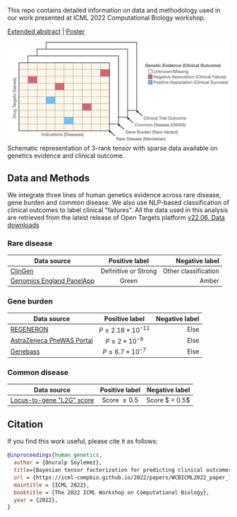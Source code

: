 This repo contains detailed information on data and methodology used in our work presented at ICML 2022 Computational Biology workshop.

[Extended abstract](https://icml-compbio.github.io/2022/papers/WCBICML2022_paper_73.pdf) | [Poster](docs/icml-2022-poster-camera-ready.pdf)

![Schematic](images/tensor-schema.png)
Schematic representation of 3-rank tensor with sparse data available on genetics evidence and clinical outcome.

## Data and Methods

We integrate three lines of human genetics evidence across rare disease, gene burden and common disease. We also use NLP-based classification of clinical outcomes to label clinical "failures". All the data used in this analysis are retrieved from the latest release of Open Targets platform [v22.06, Data downloads](https://platform.opentargets.org/downloads)

### Rare disease

| Data source                                                                                           |    Positive label    |       Negative label |
| ----------------------------------------------------------------------------------------------------- | :------------------: | -------------------: |
| [ClinGen](https://platform-docs.opentargets.org/evidence#clingen)                                     | Definitive or Strong | Other classification |
| [Genomics England PanelApp](https://platform-docs.opentargets.org/evidence#genomics-england-panelapp) |        Green         |                Amber |

### Gene burden

| Data source                                                                     |        Positive label         | Negative label |
| ------------------------------------------------------------------------------- | :---------------------------: | -------------: |
| [REGENERON](https://www.nature.com/articles/s41586-021-04103-z)                 | $P\le 2.18 \times {10^{−11}}$ |           Else |
| [AstraZeneca PheWAS Portal](https://www.nature.com/articles/s41586-021-03855-y) |  $P\le  2 \times {10^{−9}}$   |           Else |
| [Genebass](https://www.medrxiv.org/content/10.1101/2021.06.19.21259117v4)       | $P\le  6.7 \times {10^{−7}}$  |           Else |

### Common disease

| Data source                                                                                                                | Positive label  | Negative label |
| -------------------------------------------------------------------------------------------------------------------------- | :-------------: | -------------: |
| [Locus-to-gene "L2G" score](https://genetics-docs.opentargets.org/our-approach/prioritising-causal-genes-at-gwas-loci-l2g) | Score $\ge 0.5$ | Score $ < 0.5$ |

## Citation

If you find this work useful, please cite it as follows:

```bibtex
@inproceedings{human_genetics,
  author = {Onuralp Soylemez},
  title={Bayesian tensor factorization for predicting clinical outcomes using integrated human genetics evidence},
  url = {https://icml-compbio.github.io/2022/papers/WCBICML2022_paper_73.pdf},
  maintitle = {ICML 2022},
  booktitle = {The 2022 ICML Workshop on Computational Biology},
  year = {2022},
}
```
